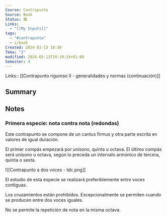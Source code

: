```yaml
---
Course: Contrapunto
Source: Book
Status: 🟥
Links:
  - "[[My Inputs]]"
tags:
  - "#contrapunto"
  - i/book
Created: 2024-03-13 18:38
Tema: "2"
modified: 2024-03-13T19:19:24+01:00
Semester: 4
---
```

Links:: [[Contrapunto riguroso II - generalidades y normas (continuación)]]
## Summary


## Notes

### Primera especie: nota contra nota (redondas)

Este contrapunto se compone de un cantus firmus y otra parte escrita en valores de igual duración.

El primer compás empezará por unísono, quinta u octava. El último compás será unísono u octava, según lo preceda un intervalo armónico de tercera, quinta o sexta.

![[Contrapunto a dos voces - tdc.png]]

El estudio de esta especie se realizará preferiblemente entre voces contiguas.

Los cruzamientos están prohibidos. Excepcionalmente se permiten cuando se producen entre dos voces iguales.

No se permite la repetición de nota en la misma octava.







